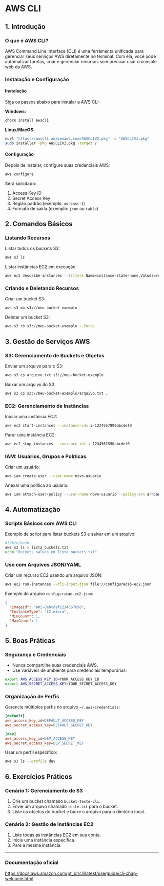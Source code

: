 # AWS CLI

## 1. Introdução

### O que é AWS CLI?
AWS Command Line Interface (CLI) é uma ferramenta unificada para gerenciar seus serviços AWS diretamente no terminal. Com ela, você pode automatizar tarefas, criar e gerenciar recursos sem precisar usar o console web da AWS.

### Instalação e Configuração
#### Instalação
Siga os passos abaixo para instalar a AWS CLI:

**Windows:**
```bash
choco install awscli
```

**Linux/MacOS:**
```bash
curl "https://awscli.amazonaws.com/AWSCLIV2.pkg" -o "AWSCLIV2.pkg"
sudo installer -pkg AWSCLIV2.pkg -target /
```

#### Configuração
Depois de instalar, configure suas credenciais AWS:
```bash
aws configure
```
Será solicitado:
1. Access Key ID
2. Secret Access Key
3. Região padrão (exemplo: `us-east-1`)
4. Formato de saída (exemplo: `json` ou `table`)

## 2. Comandos Básicos

### Listando Recursos
Listar todos os buckets S3:
```bash
aws s3 ls
```

Listar instâncias EC2 em execução:
```bash
aws ec2 describe-instances --filters Name=instance-state-name,Values=running
```

### Criando e Deletando Recursos
Criar um bucket S3:
```bash
aws s3 mb s3://meu-bucket-exemplo
```

Deletar um bucket S3:
```bash
aws s3 rb s3://meu-bucket-exemplo --force
```

## 3. Gestão de Serviços AWS

### S3: Gerenciamento de Buckets e Objetos
Enviar um arquivo para o S3:
```bash
aws s3 cp arquivo.txt s3://meu-bucket-exemplo
```

Baixar um arquivo do S3:
```bash
aws s3 cp s3://meu-bucket-exemplo/arquivo.txt .
```

### EC2: Gerenciamento de Instâncias
Iniciar uma instância EC2:
```bash
aws ec2 start-instances --instance-ids i-1234567890abcdef0
```

Parar uma instância EC2:
```bash
aws ec2 stop-instances --instance-ids i-1234567890abcdef0
```

### IAM: Usuários, Grupos e Políticas
Criar um usuário:
```bash
aws iam create-user --user-name novo-usuario
```

Anexar uma política ao usuário:
```bash
aws iam attach-user-policy --user-name novo-usuario --policy-arn arn:aws:iam::aws:policy/AmazonS3FullAccess
```

## 4. Automatização

### Scripts Básicos com AWS CLI
Exemplo de script para listar buckets S3 e salvar em um arquivo:
```bash
#!/bin/bash
aws s3 ls > lista_buckets.txt
echo "Buckets salvos em lista_buckets.txt"
```

### Uso com Arquivos JSON/YAML
Criar um recurso EC2 usando um arquivo JSON:
```bash
aws ec2 run-instances --cli-input-json file://configuracao-ec2.json
```

Exemplo do arquivo `configuracao-ec2.json`:
```json
{
  "ImageId": "ami-0abcdef1234567890",
  "InstanceType": "t2.micro",
  "MinCount": 1,
  "MaxCount": 1
}
```

## 5. Boas Práticas

### Segurança e Credenciais
- Nunca compartilhe suas credenciais AWS.
- Use variáveis de ambiente para credenciais temporárias:
```bash
export AWS_ACCESS_KEY_ID=YOUR_ACCESS_KEY_ID
export AWS_SECRET_ACCESS_KEY=YOUR_SECRET_ACCESS_KEY
```

### Organização de Perfis
Gerencie múltiplos perfis no arquivo `~/.aws/credentials`:
```ini
[default]
aws_access_key_id=DEFAULT_ACCESS_KEY
aws_secret_access_key=DEFAULT_SECRET_KEY

[dev]
aws_access_key_id=DEV_ACCESS_KEY
aws_secret_access_key=DEV_SECRET_KEY
```
Usar um perfil específico:
```bash
aws s3 ls --profile dev
```

## 6. Exercícios Práticos

### Cenário 1: Gerenciamento de S3
1. Crie um bucket chamado `bucket-teste-cli`.
2. Envie um arquivo chamado `teste.txt` para o bucket.
3. Liste os objetos do bucket e baixe o arquivo para o diretório local.

### Cenário 2: Gestão de Instâncias EC2
1. Liste todas as instâncias EC2 em sua conta.
2. Inicie uma instância específica.
3. Pare a mesma instância.

---
### Documentação oficial 

https://docs.aws.amazon.com/pt_br/cli/latest/userguide/cli-chap-welcome.html